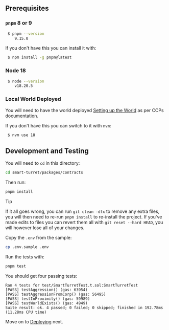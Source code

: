 ## Prerequisites

### `pnpm` 8 or 9

```sh
 $ pnpm --version
    9.15.0
```

If you don't have this you can install it with:

```sh
 $ npm install -g pnpm@latest
```

### Node 18

```sh
 $ node --version
    v18.20.5
```

### Local World Deployed

You will need to have the world deployed [Setting up the World](https://docs.evefrontier.com/QuickstartGuide) as per CCPs documentation.

If you don't have this you can switch to it with `nvm`:

```sh
 $ nvm use 18
```

## Development and Testing

You will need to `cd` in this directory:

```sh
cd smart-turret/packages/contracts
```

Then run:

```sh
pnpm install
```

> [!TIP]
> If it all goes wrong, you can run `git clean -dfx` to remove any extra files, you will then need to re-run `pnpm install` to re-install the project. If you've made edits to files you can revert them all with `git reset --hard HEAD`, you will however lose all of your changes.

Copy the `.env` from the sample:

```sh
cp .env.sample .env
```

Run the tests with:

```sh
pnpm test
```

You should get four passing tests:

```
Ran 4 tests for test/SmartTurretTest.t.sol:SmartTurretTest
[PASS] testAggression() (gas: 63954)
[PASS] testAggressionFromCorp() (gas: 56495)
[PASS] testInProximity() (gas: 59989)
[PASS] testWorldExists() (gas: 4949)
Suite result: ok. 4 passed; 0 failed; 0 skipped; finished in 192.78ms (11.28ms CPU time)
```

Move on to [Deploying](./REAP_DEPLOY.md) next.